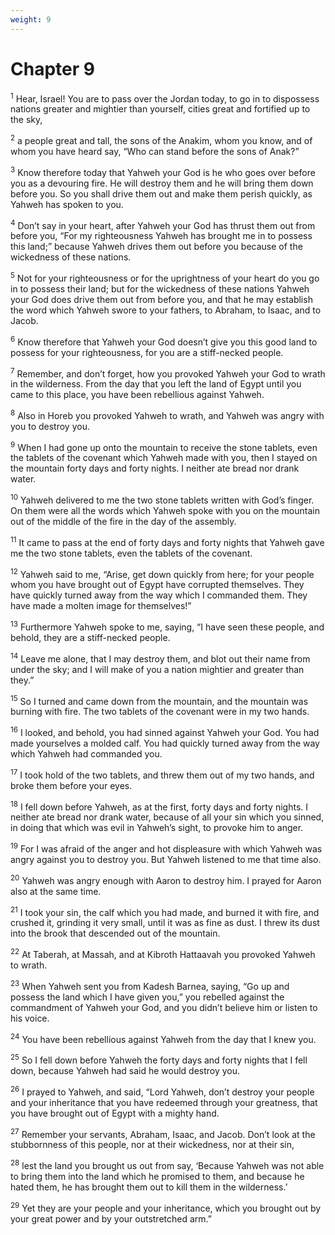 ```yaml
---
weight: 9
---
```


# Chapter 9

<sup>1</sup> Hear, Israel! You are to pass over the Jordan today, to go in to dispossess nations greater and mightier than yourself, cities great and fortified up to the sky, 

<sup>2</sup> a people great and tall, the sons of the Anakim, whom you know, and of whom you have heard say, “Who can stand before the sons of Anak?” 

<sup>3</sup> Know therefore today that Yahweh your God is he who goes over before you as a devouring fire. He will destroy them and he will bring them down before you. So you shall drive them out and make them perish quickly, as Yahweh has spoken to you. 

<sup>4</sup> Don’t say in your heart, after Yahweh your God has thrust them out from before you, “For my righteousness Yahweh has brought me in to possess this land;” because Yahweh drives them out before you because of the wickedness of these nations. 

<sup>5</sup> Not for your righteousness or for the uprightness of your heart do you go in to possess their land; but for the wickedness of these nations Yahweh your God does drive them out from before you, and that he may establish the word which Yahweh swore to your fathers, to Abraham, to Isaac, and to Jacob. 

<sup>6</sup> Know therefore that Yahweh your God doesn’t give you this good land to possess for your righteousness, for you are a stiff-necked people. 

<sup>7</sup> Remember, and don’t forget, how you provoked Yahweh your God to wrath in the wilderness. From the day that you left the land of Egypt until you came to this place, you have been rebellious against Yahweh. 

<sup>8</sup> Also in Horeb you provoked Yahweh to wrath, and Yahweh was angry with you to destroy you. 

<sup>9</sup> When I had gone up onto the mountain to receive the stone tablets, even the tablets of the covenant which Yahweh made with you, then I stayed on the mountain forty days and forty nights. I neither ate bread nor drank water. 

<sup>10</sup> Yahweh delivered to me the two stone tablets written with God’s finger. On them were all the words which Yahweh spoke with you on the mountain out of the middle of the fire in the day of the assembly. 

<sup>11</sup> It came to pass at the end of forty days and forty nights that Yahweh gave me the two stone tablets, even the tablets of the covenant. 

<sup>12</sup> Yahweh said to me, “Arise, get down quickly from here; for your people whom you have brought out of Egypt have corrupted themselves. They have quickly turned away from the way which I commanded them. They have made a molten image for themselves!” 

<sup>13</sup> Furthermore Yahweh spoke to me, saying, “I have seen these people, and behold, they are a stiff-necked people. 

<sup>14</sup> Leave me alone, that I may destroy them, and blot out their name from under the sky; and I will make of you a nation mightier and greater than they.” 

<sup>15</sup> So I turned and came down from the mountain, and the mountain was burning with fire. The two tablets of the covenant were in my two hands. 

<sup>16</sup> I looked, and behold, you had sinned against Yahweh your God. You had made yourselves a molded calf. You had quickly turned away from the way which Yahweh had commanded you. 

<sup>17</sup> I took hold of the two tablets, and threw them out of my two hands, and broke them before your eyes. 

<sup>18</sup> I fell down before Yahweh, as at the first, forty days and forty nights. I neither ate bread nor drank water, because of all your sin which you sinned, in doing that which was evil in Yahweh’s sight, to provoke him to anger. 

<sup>19</sup> For I was afraid of the anger and hot displeasure with which Yahweh was angry against you to destroy you. But Yahweh listened to me that time also. 

<sup>20</sup> Yahweh was angry enough with Aaron to destroy him. I prayed for Aaron also at the same time. 

<sup>21</sup> I took your sin, the calf which you had made, and burned it with fire, and crushed it, grinding it very small, until it was as fine as dust. I threw its dust into the brook that descended out of the mountain. 

<sup>22</sup> At Taberah, at Massah, and at Kibroth Hattaavah you provoked Yahweh to wrath. 

<sup>23</sup> When Yahweh sent you from Kadesh Barnea, saying, “Go up and possess the land which I have given you,” you rebelled against the commandment of Yahweh your God, and you didn’t believe him or listen to his voice. 

<sup>24</sup> You have been rebellious against Yahweh from the day that I knew you. 

<sup>25</sup> So I fell down before Yahweh the forty days and forty nights that I fell down, because Yahweh had said he would destroy you. 

<sup>26</sup> I prayed to Yahweh, and said, “Lord Yahweh, don’t destroy your people and your inheritance that you have redeemed through your greatness, that you have brought out of Egypt with a mighty hand. 

<sup>27</sup> Remember your servants, Abraham, Isaac, and Jacob. Don’t look at the stubbornness of this people, nor at their wickedness, nor at their sin, 

<sup>28</sup> lest the land you brought us out from say, ‘Because Yahweh was not able to bring them into the land which he promised to them, and because he hated them, he has brought them out to kill them in the wilderness.’ 

<sup>29</sup> Yet they are your people and your inheritance, which you brought out by your great power and by your outstretched arm.” 


